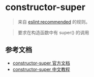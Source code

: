 # constructor-super

> 来自 [eslint:recommended](https://eslint.org/docs/rules/) 的规则。

> 要求在构造函数中有 super() 的调用

## 参考文档

- [constructor-super 官方文档](https://eslint.org/docs/rules/constructor-super)
- [constructor-super 中文教程](https://eslint.cn/docs/rules/constructor-super)
